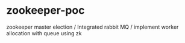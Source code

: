 # zookeeper-poc
zookeeper  master election / Integrated rabbit MQ / implement worker allocation with queue using zk
